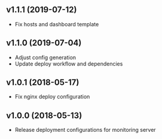 ## v1.1.1 (2019-07-12)

* Fix hosts and dashboard template

## v1.1.0 (2019-07-04)

* Adjust config generation
* Update deploy workflow and dependencies

## v1.0.1 (2018-05-17)

* Fix nginx deploy configuration

## v1.0.0 (2018-05-13)

* Release deployment configurations for monitoring server
